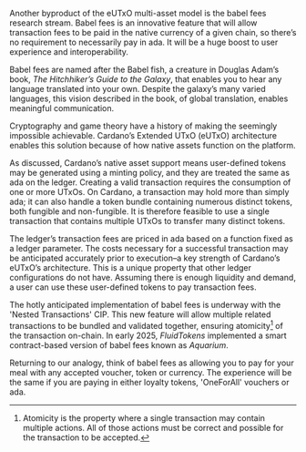 Another byproduct of the eUTxO multi-asset model is the babel fees research stream. Babel fees is an innovative feature that will allow transaction fees to be paid in the native currency of a given chain, so there’s no requirement to necessarily pay in ada. It will be a huge boost to user experience and interoperability.

Babel fees are named after the Babel fish, a creature in Douglas Adam’s book, *The Hitchhiker’s Guide to the Galaxy*, that enables you to hear any language translated into your own. Despite the galaxy’s many varied languages, this vision described in the book, of global translation, enables meaningful communication.

Cryptography and game theory have a history of making the seemingly impossible achievable. Cardano’s Extended UTxO (eUTxO) architecture enables this solution because of how native assets function on the platform. 

As discussed, Cardano’s native asset support means user-defined tokens may be generated using a minting policy, and they are treated the same as ada on the ledger. Creating a valid transaction requires the consumption of one or more UTxOs. On Cardano, a transaction may hold more than simply ada; it can also handle a token bundle containing numerous distinct tokens, both fungible and non-fungible. It is therefore feasible to use a single transaction that contains multiple UTxOs to transfer many distinct tokens.

The ledger’s transaction fees are priced in ada based on a function fixed as a ledger parameter. The costs necessary for a successful transaction may be anticipated accurately prior to execution–a key strength of Cardano’s eUTxO’s architecture. This is a unique property that other ledger configurations do not have. Assuming there is enough liquidity and demand, a user can use these user-defined tokens to pay transaction fees.

The hotly anticipated implementation of babel fees is underway with the 'Nested Transactions' CIP. This new feature will allow multiple related transactions to be bundled and validated together, ensuring atomicity[^1] of the transaction on-chain. In early 2025, *FluidTokens* implemented a smart contract-based version of babel fees known as *Aquarium*. 

Returning to our analogy, think of babel fees as allowing you to pay for your meal with any accepted voucher, token or currency. The experience will be the same if you are paying in either loyalty tokens, 'OneForAll' vouchers or ada. 

[^1]: Atomicity is the property where a single transaction may contain multiple actions. All of those actions must be correct and possible for the transaction to be accepted.
